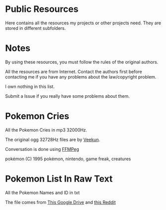 # Public Resources
Here contains all the resources my projects or other projects need. They are stored in different subfolders. 

# Notes
By using these resources, you must follow the rules of the original authors.

All the resources are from Internet. Contact the authors first before contacting me if you have any problems about the law/copyright problem.

I own nothing in this list.

Submit a Issue if you really have some problems about them.

# Pokemon Cries
All the Pokemon Cries in mp3 32000Hz. 

The original ogg 32728Hz files are by [Veekun](https://veekun.com/).

Conversation is done using [FFMPeg](http://ffmpeg.org/)

pokémon (C) 1995 pokémon, nintendo, game freak, creatures

# Pokemon List In Raw Text
All the Pokemon Names and ID in txt

The file comes from [This Google Drive](https://docs.google.com/spreadsheets/d/18gKB3Y8yBzl0fha6H6Hs1-bZOax4HpjlFvWCGdXrfWQ/edit#gid=0) and [this Reddit](https://www.reddit.com/r/pokemon/comments/1qrnw8/i_made_a_few_plain_text_printer_friendly_pokemon/)